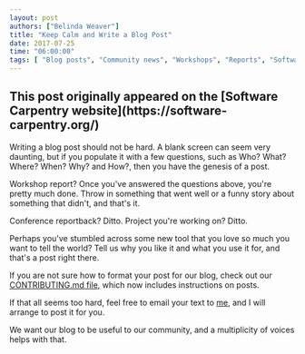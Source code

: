 ```yaml
---
layout: post
authors: ["Belinda Weaver"]
title: "Keep Calm and Write a Blog Post"
date: 2017-07-25
time: "06:00:00"
tags: [ "Blog posts", "Community news", "Workshops", "Reports", "Software Carpentry"]
---
```


<h2>This post originally appeared on the [Software Carpentry website](https://software-carpentry.org/)</h2>

Writing a blog post should not be hard. A blank screen can seem very daunting, but if you populate it with a few questions, 
such as Who? What? Where? When? Why? and How?, then you have the genesis of a post. 

Workshop report? Once you've answered the questions above, you're pretty much done. Throw in something that went well or 
a funny story about something that didn't, and that's it.

Conference reportback? Ditto. Project you're working on? Ditto.

Perhaps you've stumbled across some new tool that you love so much you want to tell the world? 
Tell us why you like it and what you use it for, and that's a post right there.

If you are not sure how to format your post for our blog, check out our [CONTRIBUTING.md file](https://github.com/swcarpentry/website/blob/gh-pages/CONTRIBUTING.md), 
which now includes instructions on posts.

If that all seems too hard, feel free to email your text to [me](mailto:bweaver@carpentries.org), and I will arrange to post it for you.

We want our blog to be useful to our community, and a multiplicity of voices helps with that.
